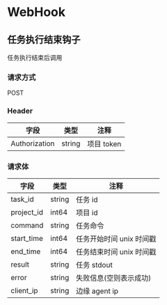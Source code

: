 # WebHook

## 任务执行结束钩子

任务执行结束后调用

### 请求方式

POST

### Header

| 字段          | 类型   | 注释       |
| ------------- | ------ | ---------- |
| Authorization | string | 项目 token |

### 请求体

| 字段       | 类型   | 注释                     |
| ---------- | ------ | ------------------------ |
| task_id    | string | 任务 id                  |
| project_id | int64  | 项目 id                  |
| command    | string | 任务命令                 |
| start_time | int64  | 任务开始时间 unix 时间戳 |
| end_time   | int64  | 任务结束时间 unix 时间戳 |
| result     | string | 任务 stdout              |
| error      | string | 失败信息(空则表示成功)   |
| client_ip  | string | 边缘 agent ip            |
